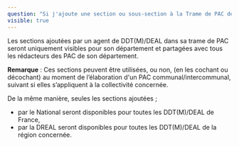 ```yaml
---
question: "Si j'ajoute une section ou sous-section à la Trame de PAC de mon département, sera-t-elle visible pour tout le département?"
visible: true
---
```


Les sections ajoutées par un agent de DDT(M)/DEAL dans sa trame de PAC seront uniquement visibles pour son département et partagées avec tous les rédacteurs des PAC de son département.

**Remarque** : Ces sections peuvent être utilisées, ou non, (en les cochant ou décochant) au moment de l’élaboration d'un PAC communal/intercommunal, suivant si elles s’appliquent à la collectivité concernée. 


De la même manière, seules les sections ajoutées ; 
- par le National seront disponibles pour toutes les DDT(M)/DEAL de France,
- par la DREAL seront disponibles pour toutes les DDT(M)/DEAL de la région concernée.
